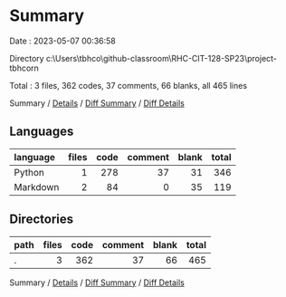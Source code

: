 # Summary

Date : 2023-05-07 00:36:58

Directory c:\\Users\\tbhco\\github-classroom\\RHC-CIT-128-SP23\\project-tbhcorn

Total : 3 files,  362 codes, 37 comments, 66 blanks, all 465 lines

Summary / [Details](details.md) / [Diff Summary](diff.md) / [Diff Details](diff-details.md)

## Languages
| language | files | code | comment | blank | total |
| :--- | ---: | ---: | ---: | ---: | ---: |
| Python | 1 | 278 | 37 | 31 | 346 |
| Markdown | 2 | 84 | 0 | 35 | 119 |

## Directories
| path | files | code | comment | blank | total |
| :--- | ---: | ---: | ---: | ---: | ---: |
| . | 3 | 362 | 37 | 66 | 465 |

Summary / [Details](details.md) / [Diff Summary](diff.md) / [Diff Details](diff-details.md)